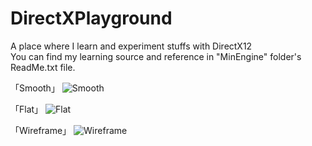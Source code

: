# DirectXPlayground
A place where I learn and experiment stuffs with DirectX12 <br>
You can find my learning source and reference in "MinEngine" folder's ReadMe.txt file.

「Smooth」
![Smooth](https://github.com/user-attachments/assets/5ce52eec-1337-48e5-8d86-09d40600bf0b)

「Flat」
![Flat](https://github.com/user-attachments/assets/2ea12943-196a-4458-a332-1297fa3164ee)

「Wireframe」
![Wireframe](https://github.com/user-attachments/assets/5bd305ef-961e-4fb1-bc41-6854d1ee27a2)
